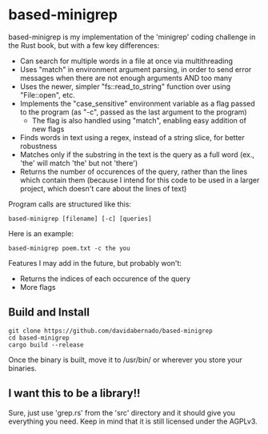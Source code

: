 # based-minigrep
based-minigrep is my implementation of the 'minigrep' coding challenge in the Rust book, but with a few key differences:

- Can search for multiple words in a file at once via multithreading
- Uses "match" in environment argument parsing, in order to send error messages when there are not enough arguments AND too many
- Uses the newer, simpler "fs::read_to_string" function over using "File::open", etc.
- Implements the "case_sensitive" environment variable as a flag passed to the program (as "-c", passed as the last argument to the program)
	- The flag is also handled using "match", enabling easy addition of new flags
- Finds words in text using a regex, instead of a string slice, for better robustness
- Matches only if the substring in the text is the query as a full word (ex., 'the' will match 'the' but not 'there')
- Returns the number of occurences of the query, rather than the lines which contain them (because I intend for this code to be used in a larger project, which doesn't care about the lines of text)

Program calls are structured like this:

```
based-minigrep [filename] [-c] [queries]
```

Here is an example:

```
based-minigrep poem.txt -c the you
```

Features I may add in the future, but probably won't:

- Returns the indices of each occurence of the query
- More flags

## Build and Install

```
git clone https://github.com/davidabernado/based-minigrep
cd based-minigrep
cargo build --release
```

 Once the binary is built, move it to /usr/bin/ or wherever you store your binaries.

## I want this to be a library!!
Sure, just use 'grep.rs' from the 'src' directory and it should give you everything you need. Keep in mind that it is still licensed under the AGPLv3.
